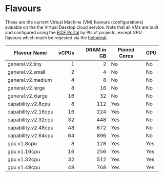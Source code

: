 # Flavours

These are the current Virtual Machine (VM) flavours (configurations) avaiable on the the Virtual Desktop cloud service. Note that all VMs are built and configured using the [EIDF Portal](https://portal.eidf.ac.uk/) by PIs of projects, except GPU flavours which much be reqested via the [helpdesk](mailto:eidf@epcc.ed.ac.uk).

| Flavour Name            | vCPUs | DRAM in GB | Pinned Cores | GPU |
|-------------------------|------:|-----------:|--------------|-----|
| general.v2.tiny         | 1     | 2          | No           | No  |
| general.v2.small        | 2     | 4          | No           | No  |
| general.v2.medium       | 4     | 8          | No           | No  |
| general.v2.large        | 8     | 16         | No           | No  |
| general.v2.xlarge       | 16    | 32         | No           | No  |
| capability.v2.8cpu      | 8     | 112        | Yes          | No  |
| capability.v2.16cpu     | 16    | 224        | Yes          | No  |
| capability.v2.32cpu     | 32    | 448        | Yes          | No  |
| capability.v2.48cpu     | 48    | 672        | Yes          | No  |
| capability.v2.64cpu     | 64    | 896        | Yes          | No  |
| gpu.v1.8cpu             | 8     | 128        | Yes          | Yes |
| gpu.v1.16cpu            | 16    | 256        | Yes          | Yes |
| gpu.v1.32cpu            | 32    | 512        | Yes          | Yes |
| gpu.v1.48cpu            | 48    | 768        | Yes          | Yes |
